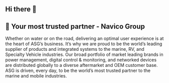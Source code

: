 ## Hi there 👋

## 🙋‍ Your most trusted partner - Navico Group

Whether on water or on the road, delivering an optimal user experience is at the heart of ASG’s business. It’s why we are proud to be the world’s leading supplier of products and integrated systems to the marine, RV, and Specialty Vehicle industries. Our broad portfolio of market leading brands in power management, digital control & monitoring, and networked devices are distributed globally to a diverse aftermarket and OEM customer base. ASG is driven, every day, to be the world’s most trusted partner to the marine and mobile industries. 

<!--

**Here are some ideas to get you started:**

🙋‍♀️ A short introduction - what is your organization all about?
🌈 Contribution guidelines - how can the community get involved?
👩‍💻 Useful resources - where can the community find your docs? Is there anything else the community should know?
🍿 Fun facts - what does your team eat for breakfast?
🧙 Remember, you can do mighty things with the power of [Markdown](https://docs.github.com/github/writing-on-github/getting-started-with-writing-and-formatting-on-github/basic-writing-and-formatting-syntax)
-->
